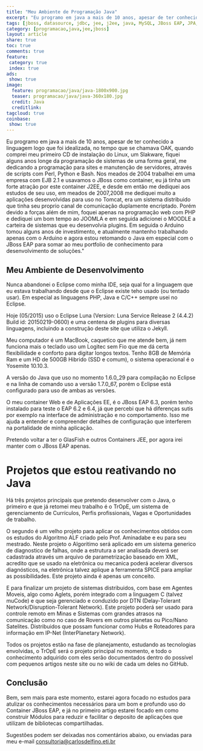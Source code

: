 ```yaml
---
title: "Meu Ambiente de Programação Java"
excerpt: "Eu programo em java a mais de 10 anos, apesar de ter conhecido a linguagem logo que foi idealizada, no tempo que se chamava OAK, quando comprei meu primeiro CD de instalação do Linux, um Slakware..."
tags: [jboss, datasource, jdbc, jee, j2ee, java, MySQL, JBoss EAP, JPA, JDO, Hibernate, Persistencia, módulos, biblioteca, jar, war, ear, deploy]
category: [programacao,java,jee,jboss]
layout: article
share: true
toc: true
comments: true
feature:
 category: true
 index: true
ads: 
 show: true
image:
  feature: programacao/java/java-1800x900.jpg
  teaser: programacao/java/java-360x180.jpg
  credit: Java
  creditlink:
tagcloud: true
coinbase:
 show: true
--- 
```


Eu programo em java a mais de 10 anos, apesar de ter conhecido a linguagem 
logo que foi idealizada, no tempo que se chamava OAK, quando comprei meu 
primeiro CD de instalação do Linux, um Slakware, fiquei alguns anos longe 
da programação de sistemas de uma forma geral, me dedicando a programação 
para sites e manutenção de servidores, através de scripts com Perl, Python 
e Bash. Nos meados de 2004 trabalhei em uma empresa com EJB 2.1 e usavamos 
o JBoss como container, eu já tinha um forte atração por este container J2EE, 
e desde em então me dediquei aos estudos de seu uso, em meados de 2007,2008 
me dediquei muito a aplicações desenvolvidas para uso no Tomcat, era um 
sistema distribuido que tinha seu proprio canal de comunicação duplamente 
encriptado. Porém devido a forças além de mim, foquei apenas na programação 
web com PHP e dediquei um bom tempo ao JOOMLA e em seguida adicionei o MOODLE 
a carteira de sistemas que eu desenvolvia plugins. Em seguida o Arduino tomou 
alguns anos de investimento, e atualmente mantenho trabalhando apenas com o 
Arduino e agora estou retomando o Java em especial com o JBoss EAP para somar 
ao meu portfolio de conhecimento para desenvolvimento de soluções."


## Meu Ambiente de Desenvolvimento

Nunca abandonei o Eclipse como minha IDE, seja qual for a linguagem que eu 
estava trabalhando desde que o Eclipse existe teho usado (ou tentado usar).
Em especial as linguagens PHP, Java e C/C++ sempre usei no Eclipse.

Hoje (05/2015) uso o Eclipse Luna (Version: Luna Service Release 2 (4.4.2)
Build id: 20150219-0600) e uma centena de plugins para diversas linguagens,
incluindo a construção deste site que utiliza o Jekyll.

Meu computador é um MacBook, caquetico que me atende bem, já nem funciona 
mais o teclado uso um Logitec sem Fio que me dá certa flexibilidade e conforto
para digitar longos textos. Tenho 8GB de Memória Ram e um HD de 500GB Hibrido 
(SSD e comum), o sistema operacional é o Yosemite 10.10.3.

A versão do Java que uso no momento 1.6.0_29 para compilação no Eclipse e
na linha de comando uso a versão 1.7.0_67, porém o Eclipse está configurado
para uso de ambas as versões.

O meu container Web e de Aplicações EE, é o JBoss EAP 6.3, porém tenho instalado
para teste o EAP 6.2 e 6.4, já que percebi que há diferenças sutis por exemplo
na interface de administração e no comportamento. Isso me ajuda a entender
e compreender detalhes de configuração que interferem na portalidade de minha
aplicação.

Pretendo voltar a ter o GlasFish e outros Containers JEE, por agora irei manter
com o JBoss EAP apenas.

# Projetos que estou reativando no Java

Há três projetos principais que pretendo desenvolver com o Java, o primeiro
e que já retomei meu trabalho é o TrOpE, um sistema de gerenciamento de 
Currículos, Perfis profissionais, Vagas e Oportunidades de trabalho.

O segundo é um velho projeto para aplicar os conhecimentos obtidos com os estudos
do Algoritmo ALF criado pelo Prof. Aminadabe e eu para seu mestrado. Neste projeto
o Algoritimo será aplicado em um sistema generico de diagnostico de falhas, 
onde a estrutura a ser analisada deverá ser cadastrada através um arquivo de
parametrização baseado em XML, acredito que se usado na eletrônica ou mecanica
poderá acelerar diversos diagnósticos, na eletrônica talvez aplique a ferramenta
SPICE para ampliar as possibilidades. Este projeto ainda é apenas um conceito.

E para finalizar um projeto de sistemas distribuidos, com base em Agentes Moveis,
algo como Aglets, porém integrado com a linguagem C (talvez muCode) e que seja
gerenciado e conduzido por DTN (Delay-Tolerant Network/Disruption-Tolerant Network).
Este projeto poderá ser usado para controle remoto em Minas e Sistemas com grandes
atrasos na comunicação como no caso de Rovers em outros planetas ou Pico/Nano Satelites.
Distribuidos que possam funcionar como Hubs e Roteadores para informação em IP-Net
(InterPlanetary Network).

Todos os projetos estão na fase de planejamento, estudando as tecnologias envolvidas, 
o TrOpE será o projeto principal no momento, e todo o conhecimento adquirido com eles
serão documentados dentro do possível com pequenos artigos neste site ou no wiki
de cada um deles no GitHub.

## Conclusão

Bem, sem mais para este momento, estarei agora focado no estudos para atulizar os
conhecimentos necessários para um bom e profundo uso do Container JBoss EAP, e 
já no primeiro artigo estarei focado em como construir Módulos para reduzir e 
facilitar o deposito de aplicações que utilizam de bibliotecas compartilhadas.

Sugestões podem ser deixadas nos comentários abaixo, ou enviadas para meu
e-mail consultoria@carlosdelfino.eti.br


